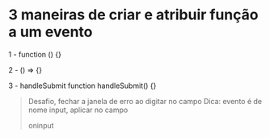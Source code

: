 
# 3 maneiras de criar e atribuir função a um evento

1 -
function () {}

2 -
() => {}

3 -
handleSubmit
function handleSubmit() {}

> Desafio, fechar a janela de erro ao digitar no campo
> Dica: evento é de nome input, aplicar no campo
>
> oninput